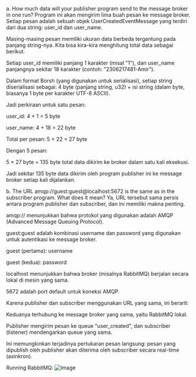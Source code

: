 a. How much data will your publisher program send to the message broker in one run?
Program ini akan mengirim lima buah pesan ke message broker. Setiap pesan adalah sebuah objek UserCreatedEventMessage yang terdiri dari dua string: user_id dan user_name.

Masing-masing pesan memiliki ukuran data berbeda tergantung pada panjang string-nya. Kita bisa kira-kira menghitung total data sebagai berikut:

Setiap user_id memiliki panjang 1 karakter (misal "1"), dan user_name panjangnya sekitar 18 karakter (contoh: "2306217481-Amir").

Dalam format Borsh (yang digunakan untuk serialisasi), setiap string diserialisasi sebagai:
4 byte (panjang string, u32) + isi string (dalam byte, biasanya 1 byte per karakter UTF-8 ASCII).

Jadi perkiraan untuk satu pesan:

user_id: 4 + 1 = 5 byte

user_name: 4 + 18 = 22 byte

Total per pesan: 5 + 22 = 27 byte

Dengan 5 pesan:

5 × 27 byte = 135 byte total data dikirim ke broker dalam satu kali eksekusi.

Jadi sekitar 135 byte data dikirim oleh program publisher ini ke message broker setiap kali dijalankan.

b. The URL amqp://guest:guest@localhost:5672 is the same as in the subscriber program. What does it mean?
Ya, URL tersebut sama persis antara program publisher dan subscriber, dan ini memiliki makna penting.

amqp:// menunjukkan bahwa protokol yang digunakan adalah AMQP (Advanced Message Queuing Protocol).

guest:guest adalah kombinasi username dan password yang digunakan untuk autentikasi ke message broker.

guest (pertama): username

guest (kedua): password

localhost menunjukkan bahwa broker (misalnya RabbitMQ) berjalan secara lokal di mesin yang sama.

5672 adalah port default untuk koneksi AMQP.

Karena publisher dan subscriber menggunakan URL yang sama, ini berarti:

Keduanya terhubung ke message broker yang sama, yaitu RabbitMQ lokal.

Publisher mengirim pesan ke queue "user_created", dan subscriber (listener) mendengarkan queue yang sama.

Ini memungkinkan terjadinya pertukaran pesan langsung: pesan yang dipublish oleh publisher akan diterima oleh subscriber secara real-time (asinkron).

Running RabbitMQ:
![Image](https://github.com/user-attachments/assets/9214da05-4f1f-4a5d-92b8-f2785823e32c)
